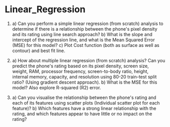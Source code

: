 # Linear_Regression

1.   a) Can you perform a simple linear regression (from scratch) analysis to determine if there is a relationship between the phone's  pixel density and its rating using line search approach?
      b) What is the slope and intercept of the regression line, and what is the Mean Squared Error (MSE) for this model?
      c) Plot Cost function (both as surface as well as contour) and best fit line.
   
2. a) How about multiple linear regression (from scratch) analysis? Can you predict the phone's rating based on its pixel density, screen size, weight, RAM, processor frequency, screen-to-body ratio, height, internal memory, capacity, and resolution using 80-20 train-test split ratio? (Using gradient descent approach). 
b) What is the MSE for this model? Also explore R-squared (R2) error.

3. a) Can you visualise the relationship between the phone's rating and each of its features using scatter plots (Individual scatter plot for each feature)?
b)  Which features have a strong linear relationship with the rating, and which features appear to have little or no impact on the rating?

